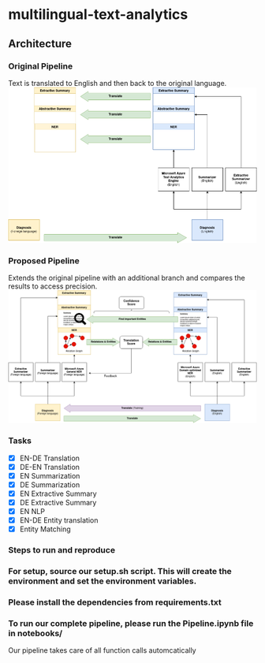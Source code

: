 # multilingual-text-analytics

## Architecture
### Original Pipeline
Text is translated to English and then back to the original language.
![alt text](img/Datathon_pipeline_original.png)

### Proposed Pipeline
Extends the original pipeline with an additional branch and compares the results to access precision.
![alt text](img/Datathon_pipeline_new.png)

### Tasks
- [x] EN-DE Translation
- [x] DE-EN Translation
- [x] EN Summarization
- [x] DE Summarization
- [x] EN Extractive Summary
- [x] DE Extractive Summary
- [x] EN NLP
- [x] EN-DE Entity translation
- [x] Entity Matching

### Steps to run and reproduce

### For setup, source our setup.sh script. This will create the environment and set the environment variables.

### Please install the dependencies from requirements.txt

### To run our complete pipeline, please run the Pipeline.ipynb file in notebooks/
Our pipeline takes care of all function calls automcatically
